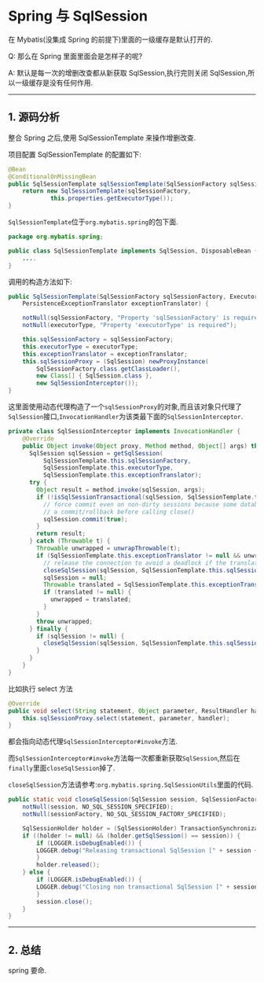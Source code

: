 # Spring 与 SqlSession

在 Mybatis(没集成 Spring 的前提下)里面的一级缓存是默认打开的.

Q: 那么在 Spring 里面里面会是怎样子的呢?

A: 默认是每一次的增删改查都从新获取 SqlSession,执行完则关闭 SqlSession,所以一级缓存是没有任何作用.

---

## 1. 源码分析

整合 Spring 之后,使用 SqlSessionTemplate 来操作增删改查.

项目配置 SqlSessionTemplate 的配置如下:

```java
@Bean
@ConditionalOnMissingBean
public SqlSessionTemplate sqlSessionTemplate(SqlSessionFactory sqlSessionFactory) {
    return new SqlSessionTemplate(sqlSessionFactory,
            this.properties.getExecutorType());
}
```

`SqlSessionTemplate`位于`org.mybatis.spring`的包下面.

```java
package org.mybatis.spring;

public class SqlSessionTemplate implements SqlSession, DisposableBean {
    ....
}
```

调用的构造方法如下:

```java
public SqlSessionTemplate(SqlSessionFactory sqlSessionFactory, ExecutorType executorType,
    PersistenceExceptionTranslator exceptionTranslator) {

    notNull(sqlSessionFactory, "Property 'sqlSessionFactory' is required");
    notNull(executorType, "Property 'executorType' is required");

    this.sqlSessionFactory = sqlSessionFactory;
    this.executorType = executorType;
    this.exceptionTranslator = exceptionTranslator;
    this.sqlSessionProxy = (SqlSession) newProxyInstance(
        SqlSessionFactory.class.getClassLoader(),
        new Class[] { SqlSession.class },
        new SqlSessionInterceptor());
}
```

这里面使用动态代理构造了一个`sqlSessionProxy`的对象,而且该对象只代理了`SqlSession`接口,`InvocationHandler`为该类最下面的`SqlSessionInterceptor`.

```java
private class SqlSessionInterceptor implements InvocationHandler {
    @Override
    public Object invoke(Object proxy, Method method, Object[] args) throws Throwable {
      SqlSession sqlSession = getSqlSession(
          SqlSessionTemplate.this.sqlSessionFactory,
          SqlSessionTemplate.this.executorType,
          SqlSessionTemplate.this.exceptionTranslator);
      try {
        Object result = method.invoke(sqlSession, args);
        if (!isSqlSessionTransactional(sqlSession, SqlSessionTemplate.this.sqlSessionFactory)) {
          // force commit even on non-dirty sessions because some databases require
          // a commit/rollback before calling close()
          sqlSession.commit(true);
        }
        return result;
      } catch (Throwable t) {
        Throwable unwrapped = unwrapThrowable(t);
        if (SqlSessionTemplate.this.exceptionTranslator != null && unwrapped instanceof PersistenceException) {
          // release the connection to avoid a deadlock if the translator is no loaded. See issue #22
          closeSqlSession(sqlSession, SqlSessionTemplate.this.sqlSessionFactory);
          sqlSession = null;
          Throwable translated = SqlSessionTemplate.this.exceptionTranslator.translateExceptionIfPossible((PersistenceException) unwrapped);
          if (translated != null) {
            unwrapped = translated;
          }
        }
        throw unwrapped;
      } finally {
        if (sqlSession != null) {
          closeSqlSession(sqlSession, SqlSessionTemplate.this.sqlSessionFactory);
        }
      }
    }
}
```

比如执行 select 方法

```java
@Override
public void select(String statement, Object parameter, ResultHandler handler) {
    this.sqlSessionProxy.select(statement, parameter, handler);
}
```

都会指向动态代理`SqlSessionInterceptor#invoke`方法.

而`SqlSessionInterceptor#invoke`方法每一次都重新获取`SqlSession`,然后在`finally`里面`closeSqlSession`掉了.

`closeSqlSession`方法请参考:`org.mybatis.spring.SqlSessionUtils`里面的代码.

```java
public static void closeSqlSession(SqlSession session, SqlSessionFactory sessionFactory) {
    notNull(session, NO_SQL_SESSION_SPECIFIED);
    notNull(sessionFactory, NO_SQL_SESSION_FACTORY_SPECIFIED);

    SqlSessionHolder holder = (SqlSessionHolder) TransactionSynchronizationManager.getResource(sessionFactory);
    if ((holder != null) && (holder.getSqlSession() == session)) {
        if (LOGGER.isDebugEnabled()) {
        LOGGER.debug("Releasing transactional SqlSession [" + session + "]");
        }
        holder.released();
    } else {
        if (LOGGER.isDebugEnabled()) {
        LOGGER.debug("Closing non transactional SqlSession [" + session + "]");
        }
        session.close();
    }
}
```

---

## 2. 总结

spring 要命.
